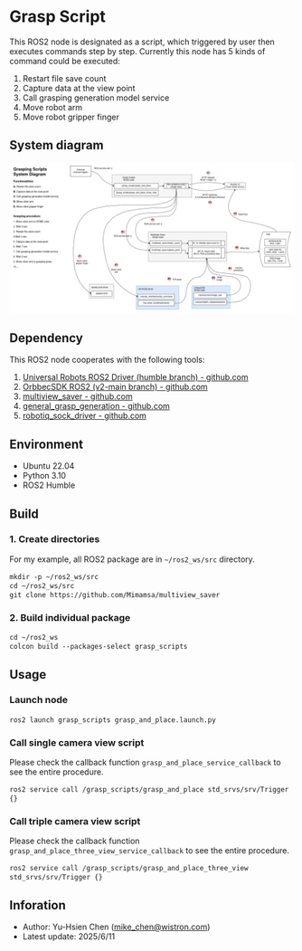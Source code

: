 # Grasp Script

This ROS2 node is designated as a script, which triggered by user then executes commands step by step. Currently this node has 5 kinds of command could be executed:
1. Restart file save count
2. Capture data at the view point
3. Call grasping generation model service
4. Move robot arm
5. Move robot gripper finger


## System diagram

![GraspingScriptsSystemDiagram.drawio.png](./assets/GraspingScriptsSystemDiagram.drawio.png)


## Dependency

This ROS2 node cooperates with the following tools:
1. [Universal Robots ROS2 Driver (humble branch) - github.com](https://github.com/UniversalRobots/Universal_Robots_ROS2_Driver/tree/humble)
2. [OrbbecSDK ROS2 (v2-main branch) - github.com](https://github.com/orbbec/OrbbecSDK_ROS2/tree/v2-main)
3. [multiview_saver - github.com](https://github.com/Mimamsa/multiview_saver)
4. [general_grasp_generation - github.com](https://github.com/Mimamsa/general_grasp_generation)
5. [robotiq_sock_driver - github.com](https://github.com/Mimamsa/robotiq_sock_driver)


## Environment

- Ubuntu 22.04
- Python 3.10
- ROS2 Humble


## Build

### 1. Create directories

For my example, all ROS2 package are in ```~/ros2_ws/src``` directory.

```
mkdir -p ~/ros2_ws/src
cd ~/ros2_ws/src
git clone https://github.com/Mimamsa/multiview_saver
```

### 2. Build individual package

```
cd ~/ros2_ws
colcon build --packages-select grasp_scripts
```


## Usage

### Launch node

```
ros2 launch grasp_scripts grasp_and_place.launch.py
```

### Call single camera view script

Please check the callback function ```grasp_and_place_service_callback``` to see the entire procedure.
```
ros2 service call /grasp_scripts/grasp_and_place std_srvs/srv/Trigger {}
```

### Call triple camera view script

Please check the callback function ```grasp_and_place_three_view_service_callback``` to see the entire procedure.

```
ros2 service call /grasp_scripts/grasp_and_place_three_view std_srvs/srv/Trigger {}
```


## Inforation

- Author: Yu-Hsien Chen (mike_chen@wistron.com)
- Latest update: 2025/6/11
